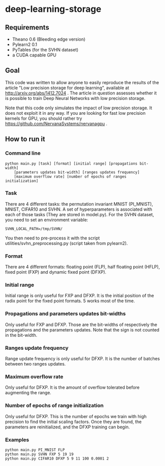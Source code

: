 # deep-learning-storage

## Requirements

* Theano 0.6 (Bleeding edge version)
* Pylearn2 0.1 
* PyTables (for the SVHN dataset)
* a CUDA capable GPU

## Goal

This code was written to allow anyone to easily reproduce the results 
of the article "Low precision storage for deep learning", available at http://arxiv.org/abs/1412.7024 .
The article in question assesses whether it is possible to train Deep Neural Networks with low precision storage.

Note that this code only simulates the impact of low precision storage.
It does not exploit it in any way.
If you are looking for fast low precision kernels for GPU, you should rather try https://github.com/NervanaSystems/nervanagpu . 

## How to run it

### Command line

    python main.py [task] [format] [initial range] [propagations bit-width] 
        [parameters updates bit-width] [ranges updates frequency]
        [maximum overflow rate] [number of epochs of ranges initialization]

### Task

There are 4 different tasks: the permutation invariant MNIST (PI_MNIST), 
MNIST, CIFAR10 and SVHN.
A set of hyperparameters is associated with each of those tasks 
(They are stored in model.py).
For the SVHN dataset, 
you need to set an environment variable: 

    SVHN_LOCAL_PATH=/tmp/SVHN/ 
    
You then need to pre-process it with the script 
utilities/svhn_preprocessing.py (script taken from pylearn2).

### Format

There are 4 different formats: floating point (FLP), 
half floating point (HFLP), 
fixed point (FXP) and dynamic fixed point (DFXP).

### Initial range

Initial range is only useful for FXP and DFXP. 
It is the initial position of the radix point 
for the fixed point formats.
5 works most of the time.

### Propagations and parameters updates bit-widths

Only useful for FXP and DFXP.
Those are the bit-widths of respectively the 
propagations and the parameters updates.
Note that the sign is not counted in the bit-width.

### Ranges update frequency

Range update frequency is only useful for DFXP.
It is the number of batches between two ranges updates.

### Maximum overflow rate

Only useful for DFXP.
It is the amount of overflow tolerated before augmenting the range.
    
### Number of epochs of range initialization

Only useful for DFXP.
This is the number of epochs we train with high precision 
to find the initial scaling factors.
Once they are found, 
the parameters are reinitialized, and the DFXP training can begin.    
        
### Examples

    python main.py PI_MNIST FLP
    python main.py SVHN FXP 5 19 19
    python main.py CIFAR10 DFXP 5 9 11 100 0.0001 2
        
